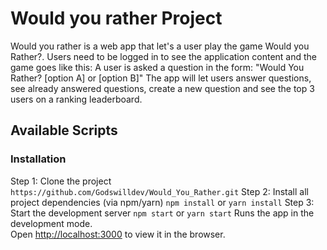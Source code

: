 # Would you rather Project

Would you rather is a web app that let's a user play the game Would you Rather?. Users need to be logged in to see the application content and the game goes like this: A user is asked a question in the form: "Would You Rather? [option A] or [option B]" The app will let users answer questions, see already answered questions, create a new question and see the top 3 users on a ranking leaderboard.

## Available Scripts

### Installation

Step 1: Clone the project `https://github.com/Godswilldev/Would_You_Rather.git`
Step 2: Install all project dependencies (via npm/yarn) `npm install` or `yarn install`
Step 3: Start the development server `npm start` or `yarn start`
Runs the app in the development mode.<br />
Open [http://localhost:3000](http://localhost:3000) to view it in the browser.
